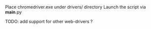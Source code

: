Place chromedriver.exe under drivers/ directory
Launch the script via __main__.py

TODO: add support for other web-drivers ?